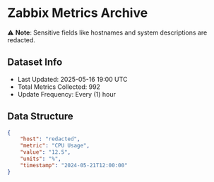 # Zabbix Metrics Archive

⚠️ **Note**: Sensitive fields like hostnames and system descriptions are redacted.

## Dataset Info
- Last Updated: 2025-05-16 19:00 UTC
- Total Metrics Collected: 992
- Update Frequency: Every (1) hour

## Data Structure
```json
{
    "host": "redacted",
    "metric": "CPU Usage",
    "value": "12.5",
    "units": "%",
    "timestamp": "2024-05-21T12:00:00"
}
```
